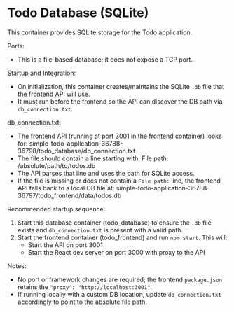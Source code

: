 # Todo Database (SQLite)

This container provides SQLite storage for the Todo application.

Ports:
- This is a file-based database; it does not expose a TCP port.

Startup and Integration:
- On initialization, this container creates/maintains the SQLite `.db` file that the frontend API will use.
- It must run before the frontend so the API can discover the DB path via `db_connection.txt`.

db_connection.txt:
- The frontend API (running at port 3001 in the frontend container) looks for:
  simple-todo-application-36788-36798/todo_database/db_connection.txt
- The file should contain a line starting with:
  File path: /absolute/path/to/todos.db
- The API parses that line and uses the path for SQLite access.
- If the file is missing or does not contain a `File path:` line, the frontend API falls back to a local DB file at:
  simple-todo-application-36788-36797/todo_frontend/data/todos.db

Recommended startup sequence:
1) Start this database container (todo_database) to ensure the `.db` file exists and `db_connection.txt` is present with a valid path.
2) Start the frontend container (todo_frontend) and run `npm start`. This will:
   - Start the API on port 3001
   - Start the React dev server on port 3000 with proxy to the API

Notes:
- No port or framework changes are required; the frontend `package.json` retains the `"proxy": "http://localhost:3001"`.
- If running locally with a custom DB location, update `db_connection.txt` accordingly to point to the absolute file path.
